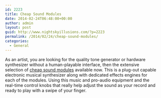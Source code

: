 ```yaml
---
id: 2223
title: Cheap Sound Modules
date: 2014-02-24T06:48:00+00:00
author: admin
layout: post
guid: http://www.nightskyillusions.com/?p=2223
permalink: /2014/02/24/cheap-sound-modules/
categories:
  - General
---
```

As an artist, you are looking for the quality tone generator or hardware synthesizer without a human-playable interface, then the extensive selection of [cheap sound modules](http://www.guitarcenter.com/Sound-Modules-Keyboards---MIDI.gc) available now. This is a plug-out capable electronic musical synthesizer along with dedicated effects engines for each of the modules. Using this music and pro-audio equipment and the real-time control knobs that really help adjust the sound as your record and ready to play with a swipe of your finger.